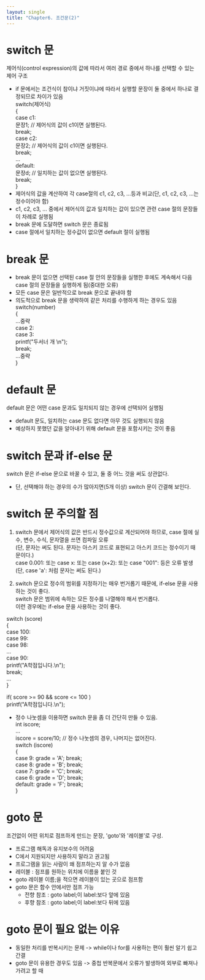 ```yaml
---
layout: single
title: "Chapter6. 조건문(2)"
---
```


# switch 문

제어식(control expression)의 값에 따라서 여러 경로 중에서 하나를 선택할 수 있는 제어 구조   
+ if 문에서는 조건식이 참이냐 거짓이냐에 따라서 실행할 문장이 둘 중에서 하나로 결정되므로 차이가 있음   
switch(제어식)   
{   
  case c1:   
    문장1; // 제어식의 값이 c1이면 실행된다.   
    break;   
  case c2:   
    문장2; // 제어식의 값이 c1이면 실행된다.   
    break;   
  ...   
  default:   
    문장d; // 일치하는 값이 없으면 실행된다.   
    break;   
}   
+ 제어식의 값을 계산하여 각 case절의 c1, c2, c3, ...등과 비교(단, c1, c2, c3, ...는 정수이어야 함)   
+ c1, c2, c3, ... 중에서 제어식의 값과 일치하는 값이 있으면 관련 case 절의 문장들이 차례로 실행됨   
+ break 문에 도달하면 switch 문은 종료됨   
+ case 절에서 일치하는 정수값이 없으면 default 절이 실행됨   

# break 문

+ break 문이 없으면 선택된 case 절 안의 문장들을 실행한 후에도 계속해서 다음 case 절의 문장들을 실행하게 됨(중대한 오류)   
+ 모든 case 문은 일반적으로 break 문으로 끝내야 함   
+ 의도적으로 break 문을 생략하여 같은 처리를 수행하게 하는 경우도 있음   
switch(number)   
{   
...중략   
case 2:   
case 3:   
  printf("두서너 개 \n");   
  break;   
...중략   
}   

# default 문

default 문은 어떤 case 문과도 일치되지 않는 경우에 선택되어 실행됨   
+ default 문도, 일치하는 case 문도 없다면 아무 것도 실행되지 않음   
+ 예상하지 못했던 값을 알아내기 위해 default 문을 포함시키는 것이 좋음   

# switch 문과 if-else 문
switch 문은 if-else 문으로 바꿀 수 있고, 둘 중 어느 것을 써도 상관없다.   
+ 단, 선택해야 하는 경우의 수가 많아지면(5개 이상) switch 문이 간결해 보인다.   

# switch 문 주의할 점

1. switch 문에서 제어식의 값은 반드시 정수값으로 계산되어야 하므로, case 절에 실수, 변수, 수식, 문자열을 쓰면 컴파일 오류   
(단, 문자는 써도 된다. 문자는 아스키 코드로 표현되고 아스키 코드는 정수이기 때문이다.)   
case 0.001: 또는 case x: 또는 case (x+2): 또는 case "001": 등은 오류 발생   
(단, case 'a': 처럼 문자는 써도 된다.)   

2. switch 문으로 정수의 범위를 지정하기는 매우 번거롭기 때문에, if-else 문을 사용하는 것이 좋다.   
switch 문은 범위에 속하는 모든 정수를 나열해야 해서 번거롭다.   
이런 경우에는 if-else 문을 사용하는 것이 좋다.   

switch (score)   
{   
  case 100:   
  case 99:   
  case 98:   
  ...   
  case 90:   
    printf("A학점입니다.\n");   
    break;   
    ...   
}   

if( score >= 90 && score <= 100 )   
  printf("A학점입니다.\n");   
  
+ 정수 나눗셈을 이용하면 switch 문을 좀 더 간단히 만들 수 있음.   
int iscore;   
...   
iscore = score/10; // 정수 나눗셈의 경우, 나머지는 없어진다.   
switch (iscore)   
{   
  case 9: grade = 'A'; break;   
  case 8: grade = 'B'; break;   
  case 7: grade = 'C'; break;   
  case 6: grade = 'D'; break;   
  default: grade = 'F'; break;   
}   

# goto 문

조건없이 어떤 위치로 점프하게 만드는 문장, 'goto'와 '레이블'로 구성.   
+ 프로그램 해독과 유지보수의 어려움   
+ C에서 지원되지만 사용하지 말라고 권고됨   
+ 프로그램을 읽는 사람이 왜 점프하는지 알 수가 없음   
+ 레이블 : 점프를 원하는 위치에 이름을 붙인 것   
+ goto 레이블 이름;을 적으면 레이블이 있는 곳으로 점프함   
+ goto 문은 함수 안에서만 점프 가능   
  + 전향 참조 : goto label;이 label:보다 앞에 있음   
  + 후향 참조 : goto label;이 label:보다 뒤에 있음   

# goto 문이 필요 없는 이유

+ 동일한 처리를 반복시키는 문제 -> while이나 for를 사용하는 편이 훨씬 알기 쉽고 간결   
+ goto 문이 유용한 경우도 있음 -> 중첩 반복문에서 오류가 발생하여 외부로 빠져나가려고 할 때   
